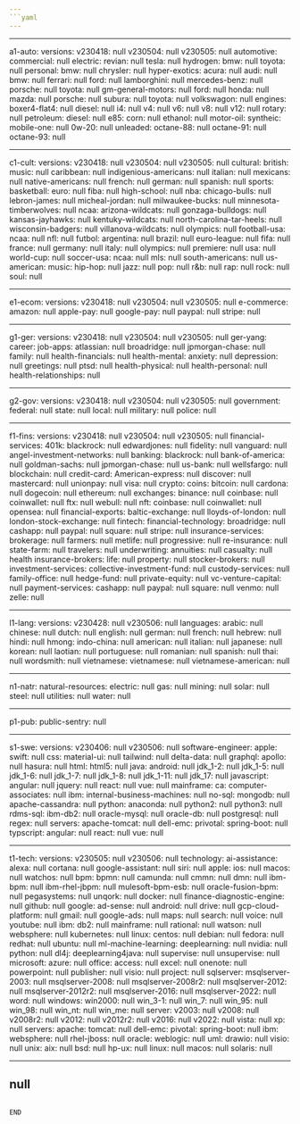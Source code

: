 ```yaml
---
```yaml
---
```

---
a1-auto:
  versions:
    v230418: null
    v230504: null
    v230505: null
  automotive:
    commercial: null
    electric:
      revian: null
      tesla: null
    hydrogen:
      bmw: null
      toyota: null
    personal:
      bmw: null
      chrysler: null
      hyper-exotics:
        acura: null
        audi: null
        bmw: null
        ferrari: null
        ford: null
        lamborghini: null
        mercedes-benz: null
        porsche: null
        toyota: null
      gm-general-motors: null
      ford: null
      honda: null
      mazda: null
      porsche: null
      subura: null
      toyota: null
      volkswagon: null
    engines:
      boxer4-flat4: null
      diesel: null
      i4: null
      v4: null
      v6: null
      v8: null
      v12: null
      rotary: null
    petroleum:
      diesel: null
      e85:
        corn: null
        ethanol: null
      motor-oil:
        syntheic:
          mobile-one: null
          0w-20: null
      unleaded:
        octane-88: null
        octane-91: null
        octane-93: null

---
c1-cult:
  versions:
    v230418: null
    v230504: null
    v230505: null
  cultural:
    british:
      music: null
    caribbean: null
    indigenious-americans: null
    italian: null
    mexicans: null
    native-americans: null
    french: null
    german: null
    spanish: null
    sports:
      basketball:
        euro: null
        fiba: null
        high-school: null
        nba:
          chicago-bulls: null
          lebron-james: null
          micheal-jordan: null
          milwaukee-bucks: null
          minnesota-timberwolves: null
        ncaa:
          arizona-wildcats: null
          gonzaga-bulldogs: null
          kansas-jayhawks: null
          kentuky-wildcats: null
          north-carolina-tar-heels: null
          wisconsin-badgers: null
          villanova-wildcats: null
        olympics: null
      football-usa:
        ncaa: null
        nfl: null
      futbol:
        argentina: null
        brazil: null
        euro-league: null
        fifa: null
        france: null
        germany: null
        italy: null
        olympics: null
        premiere: null
        usa: null
        world-cup: null
      soccer-usa:
        ncaa: null
        mls: null
    south-americans: null
    us-american:
      music:
        hip-hop: null
        jazz: null
        pop: null
        r&b: null
        rap: null
        rock: null
        soul: null

---
e1-ecom:
  versions:
    v230418: null
    v230504: null
    v230505: null
  e-commerce:
    amazon: null
    apple-pay: null
    google-pay: null
    paypal: null
    stripe: null

---
g1-ger:
  versions:
    v230418: null
    v230504: null
    v230505: null
  ger-yang:
    career:
      job-apps:
        atlassian: null
        broadridge: null
        jpmorgan-chase: null
    family: null
    health-financials: null
    health-mental:
      anxiety: null
      depression: null
      greetings: null
      ptsd: null
    health-physical: null
    health-personal: null
    health-relationships: null

---
g2-gov:
  versions:
    v230418: null
    v230504: null
    v230505: null
  government:
    federal: null
    state: null
    local: null
    military: null
    police: null

---
f1-fins:
  versions:
    v230418: null
    v230504: null
    v230505: null
  financial-services:
    401k:
      blackrock: null
      edwardjones: null
      fidelity: null
      vanguard: null
    angel-investment-networks: null
    banking:
      blackrock: null
      bank-of-america: null
      goldman-sachs: null
      jpmorgan-chase: null
      us-bank: null
      wellsfargo: null
    blockchain: null
    credit-card:
      American-express: null
      discover: null
      mastercard: null
      unionpay: null
      visa: null
    crypto:
      coins:
        bitcoin: null
        cardona: null
        dogecoin: null
        ethereum: null
      exchanges:
        binance: null
        coinbase: null
        coinwallet: null
        ftx: null
        webull: null
      nft:
        coinbase: null
        coinwallet: null
        opensea: null
    financial-exports:
      baltic-exchange: null
      lloyds-of-london: null
      london-stock-exchange: null
    fintech:
      financial-technology:
        broadridge: null
        cashapp: null
        paypal: null
        square: null
        stripe: null
    insurance-services:
      brokerage: null
      farmers: null
      metlife: null
      progressive: null
      re-insurance: null
      state-farm: null
      travelers: null
      underwriting:
        annuities: null
        casualty: null
    health insurance-brokers:
      life: null
      property: null
    stocker-brokers: null
    investment-services:
      collective-investment-fund: null
      custody-services: null
      family-office: null
      hedge-fund: null
      private-equity: null
      vc-venture-capital: null
    payment-services:
      cashapp: null
      paypal: null
      square: null
      venmo: null
      zelle: null

---
l1-lang:
  versions:
    v230428: null
    v230506: null
  languages:
    arabic: null
    chinese: null
    dutch: null
    english: null
    german: null
    french: null
    hebrew: null
    hindi: null
    hmong:
      indo-china: null
      american: null
    italian: null
    japanese: null
    korean: null
    laotian: null
    portuguese: null
    romanian: null
    spanish: null
    thai: null
    wordsmith: null
    vietnamese:
      vietnamese: null
      vietnamese-american: null

---
n1-natr:
  natural-resources:
    electric: null
    gas: null
    mining: null
    solar: null
    steel: null
    utilities: null
    water: null

---
p1-pub:
  public-sentry: null

---
s1-swe:
  versions:
    v230406: null
    v230506: null
  software-engineer:
    apple:
      swift: null
    css:
      material-ui: null
      tailwind: null
    delta-data: null
    graphql:
      apollo: null
      hasura: null
    html:
      html5: null
    java:
      android: null
      jdk_1-2: null
      jdk_1-5: null
      jdk_1-6: null
      jdk_1-7: null
      jdk_1-8: null
      jdk_1-11: null
      jdk_17: null
    javascript:
      angular: null
      jquery: null
      react: null
      vue: null
    mainframe:
      ca:
        computer-associates: null
      ibm:
        internal-business-machines: null
    no-sql:
      mongodb: null
      apache-cassandra: null
    python:
      anaconda: null
      python2: null
      python3: null
    rdms-sql:
      ibm-db2: null
      oracle-mysql: null
      oracle-db: null
      postgresql: null
    regex: null
    servers:
      apache-tomcat: null
      dell-emc:
        privotal:
          spring-boot: null
    typscript:
      angular: null
      react: null
      vue: null

---
t1-tech:
  versions:
    v230505: null
    v230506: null
  technology:
    ai-assistance:
      alexa: null
      cortana: null
      google-assistant: null
      siri: null
    apple:
      ios: null
      macos: null
      watchos: null
    bpm:
      bpmn: null
      camunda: null
      cmmn: null
      dmn: null
      ibm-bpm: null
      ibm-rhel-jbpm: null
      mulesoft-bpm-esb: null
      oracle-fusion-bpm: null
      pegasystems: null
      unqork: null
    docker: null
    finance-diagnostic-engine: null
    github: null
    google:
      ad-sense: null
      android: null
      drive: null
      gcp-cloud-platform: null
      gmail: null
      google-ads: null
      maps: null
      search: null
      voice: null
      youtube: null
    ibm:
      db2: null
      mainframe: null
      rational: null
      watson: null
      websphere: null
    kubernetes: null
    linux:
      centos: null
      debian: null
      fedora: null
      redhat: null
      ubuntu: null
    ml-machine-learning:
      deeplearning: null
      nvidia: null
      python: null
      dl4j:
        deeplearning4java: null
      supervise: null
      unsupervise: null
    microsoft:
      azure: null
      office:
        access: null
        excel: null
        onenote: null
        powerpoint: null
        publisher: null
        visio: null
      project: null
      sqlserver:
        msqlserver-2003: null
        msqlserver-2008: null
        msqlserver-2008r2: null
        msqlserver-2012: null
        msqlserver-2012r2: null
        msqlserver-2016: null
        msqlserver-2022: null
      word: null
      windows:
        win2000: null
        win_3-1: null
        win_7: null
        win_95: null
        win_98: null
        win_nt: null
        win_me: null
        server:
          v2003: null
          v2008: null
          v2008r2: null
          v2012: null
          v2012r2: null
          v2016: null
          v2022: null
        vista: null
        xp: null
    servers:
      apache:
        tomcat: null
      dell-emc:
        pivotal:
          spring-boot: null
      ibm:
        websphere: null
        rhel-jboss: null
      oracle:
        weblogic: null
    uml:
      drawio: null
      visio: null
    unix:
      aix: null
      bsd: null
      hp-ux: null
      linux: null
      macos: null
      solaris: null

---
null
---
```

END
